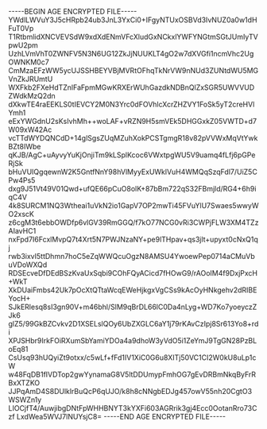 -----BEGIN AGE ENCRYPTED FILE-----
YWdlLWVuY3J5cHRpb24ub3JnL3YxCi0+IFgyNTUxOSBVd3IvNUZ0a0w1dHFuT0Vp
T1RtbmlidXNCVEVSdW9xdXdENmVFcXludGxNCkxlYWFYNGtmSGtJUmIyTVpwU2pm
UzhLVmVhT0ZWNFV5N3N6UG12ZkJjNUUKLT4gO2w7dXVGfi1ncmVhc2UgOWNKM0c7
CmMzaEFzWW5ycUJSSHBEYVBjMVRtOFhqTkNrVW9nNUd3ZUNtdWU5MGVnZkJRUmtU
WXFkb2FXeHdTZnlFaFpmMGwKRXErWUhGazdkNDBnQlZxSGR5UWVVUDZWdkMzQ2dn
dXkwTE4raEEKLS0tIEVCY2M0N3Yrc0dFOVhlcXcrZHZVY1FoSk5yT2creHVlYmh1
eExYWGdnU2sKsIvhMh++woLAF+vRZN9H5smVEk5DHGGxkZ05VWTD+d7W09xW42Ac
vcTTdWYDQNCdD+14glSgsZUqMZuhXokPCSTgmgR18v82pVVWxMqVtYwkBZt8IWbe
qKJB/AgC+uAyvyYuKjOnjiTm9kLSplKcoc6VWxtpgWU5V9uamq4fLfj6pGPeRjSk
bHuVUIQgqewnW2K5GntfNnY98hVlMyyExUWklVuH4WMQqSzqFdl7/UiZ5CPw4Ps5
dxg9J51Vt49V01Qwd+ufQE66pCuO8olK+87bBm722qS32FBmjld/RG4+6h9iqC4V
4k8SURCM1NQ3Wtheai1uVkN2io1GapV7OP2mwTi45FVuYlU7Swaes5wwyWO2xscK
z6cgM3t6ebbOWDfp6vlGV39RmGGQ/f7kO77NCG0vRi3CWPjFLW3XM4TZzAIavHC1
nxFpd7I6FcxlMvpQ7t4Xrt5N7PWJNzaNY+pe9lTHpav+qs3jlt+upyxt0cNxQ1qj
rwb3ixvI5ttDhmn7hoC5eZqWWQcuOgzN8AMSU4YwoewPep0714aCMuVbuVDoWXQd
RDSEcveDfDEdBSzKvaUxSqbi9COhFQyACicd7fHOwG9/rAOoIM4f9DxjPxcH+WkT
XkDUaiFmbs42Uk7pOcXtQTtaWcqEWeHjkgxVgCSs9kAcOyHNkgehv2dRIBEYocH+
SJkERlesq8sI3gn90V+m46bhl/SlM9qBrDL66lC0Da4nLyg+WD7Ko7yoeyczZJk6
glZ5/99GkBZCvkv2D1XSELslQOy6UbZXGLC6aY1j79rKAvCzIpj8Sr613Yo8+rdi
XPJSHbr9IrkFOiRXumSbYamiYDOa4a9dhoW3yVdO5i1ZeYmJ9TgGN28PzBLoEq81
CsUsq93hUQyiZt9otxx/c5wLf+fFd1IV1XiC0G6u8XITj50VC1CI2W0kU8uLp1cW
w48FqDB1fIVDTop2gwYynamaG8V5ltDDUmypFmhOG7gEvDRBmNkqByFrRBxXTZKO
JJPqAmD4S8DUlklrBuQcP6qUJO/k8h8cNNgbEDJg457owV55nh20CgtO3WSWZn1y
LIOCjfT4/AuwjibgDNtFpWHHBNYT3kYXFi603AGRrik3gj4Ecc0OotanRro73Czf
LxdWea5WVJ7lNUYsjC8=
-----END AGE ENCRYPTED FILE-----
